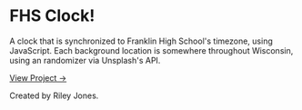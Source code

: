 # FHS Clock!
A clock that is synchronized to Franklin High School's timezone, using JavaScript. 
Each background location is somewhere throughout Wisconsin, using an randomizer via Unsplash's API. 

<a href="https://fhsclock.github.io">View Project →</a>

Created by Riley Jones.
